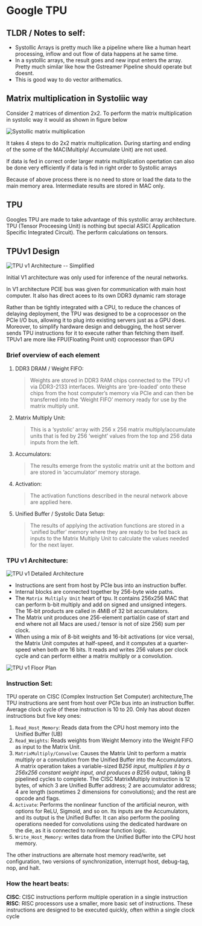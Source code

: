 # Google TPU 

## TLDR / Notes to self:
- Systollic Arrays is pretty much like a pipeline where like a human heart processing, inflow and out flow of data happens at he same time. 
- In a systollic arrays, the result goes and new input enters the array. Pretty much similar like how the Gstreamer Pipeline should operate but doesnt. 
- This is good way to do vector arithematics.

## Matrix multiplication in Systoliic way

Consider 2 matrices of dimention 2x2. To perform the matrix multiplication in systolic way it would as shown in figure below

![Systollic matrix multiplication](../static/images/tpu/systolic-mm.webp "Systollic Matrix Multiplication")

It takes 4 steps to do 2x2 matrix multiplication. During starting and ending of the some of the MAC(Multiply/ Accumulate Unit) are not used.

If data is fed in correct order larger matrix multiplication opertation can also be done very efficiently if data is fed in right order to Systollic arrays

Because of above process there is no need to store or load the data to the main memory area. Intermediate results are stored in MAC only. 

## TPU

Googles TPU are made to take advantage of this systollic array architecture. TPU (Tensor Proceesing Unit) is nothing but special ASIC( Application Specific Integrated Circuit). The perform calculations on tensors.


## TPUv1 Design


![TPU v1 Architecture -- Simplified](../static/images/tpu/tpu-v1-arch.webp "TPU v1 Architecture -- Simplified")

Initial V1 architecture was only used for inference of the neural networks. 

In V1 architecture PCIE bus was given for communication with main host computer. It also has direct acees to its own DDR3 dynamic ram storage

Rather than be tightly integrated with a CPU, to reduce the chances of delaying deployment, the TPU was designed to be a coprocessor on the PCIe I/O bus, allowing it to plug into existing servers just as a GPU does. Moreover, to simplify hardware design and debugging, the host server sends TPU instructions for it to execute rather than fetching them itself. TPUv1 are more like FPU(Floating Point unit) coprocessor than GPU

### Brief overview of each element

1. DDR3 DRAM / Weight FIFO: 
    > Weights are stored in DDR3 RAM chips connected to the TPU v1 via DDR3-2133 interfaces. Weights are ‘pre-loaded’ onto these chips from the host computer’s memory via PCIe and can then be transferred into the ‘Weight FIFO’ memory ready for use by the matrix multiply unit.
2. Matrix Multiply Unit:
    > This is a ‘systolic’ array with 256 x 256 matrix multiply/accumulate units that is fed by 256 ‘weight’ values from the top and 256 data inputs from the left.
3. Accumulators:
    > The results emerge from the systolic matrix unit at the bottom and are stored in ‘accumulator’ memory storage.
4. Activation:
    > The activation functions described in the neural network above are applied here.
5. Unified Buffer / Systolic Data Setup: 
    > The results of applying the activation functions are stored in a ‘unified buffer’ memory where they are ready to be fed back as inputs to the Matrix Multiply Unit to calculate the values needed for the next layer.

### TPU v1 Architecture:



![TPU v1 Detailed Architecture](../static/images/tpu/tpu-v1-detailed-arch.webp "TPU v1 Detailed Architecture")

- Instructions are sent from host by PCIe bus into an instruction buffer. 
- Internal blocks are connected together by 256-byte wide paths. 
- The `Matrix Multiply Unit` heart of tpu. It contains 256x256 MAC that can perform b-bit multiply and add on signed and unsigned integers. The 16-bit products are called in 4MiB of 32 bit accumulators. 
- The Matrix unit produces one 256-element partial(in case of start and end where not all Macs are used./ tensor is not of size 256) sum per clock. 
- When using a mix of 8-bit weights and 16-bit activations (or vice versa), the Matrix Unit computes at half-speed, and it computes at a quarter-speed when both are 16 bits. It reads and writes 256 values per clock cycle and can perform either a matrix multiply or a convolution.

![TPU v1 Floor Plan](../static/images/tpu/tpu-v1-floor-plan.webp "TPU v1 Floor Plan")


### Instruction Set:

TPU operate on CISC (Complex Instruction Set Computer) architecture,The TPU instructions are sent from host over PCIe bus into an instruction buffer. Average clock cycle of these instruction is 10 to 20. Only has about dozen instructions but five key ones:

1. `Read_Host_Memory`: Reads data from the CPU host memory into the Unified Buffer (UB)
2. `Read_Weights`: Reads weights from Weight Memory into the Weight FIFO as input to the Matrix Unit.
3. `MatrixMultiply/Convolve`: Causes the Matrix Unit to perform a matrix multiply or a convolution from the Unified Buffer into the Accumulators. A matrix operation takes a variable-sized B*256 input, multiplies it by a 256x256 constant weight input, and produces a B*256 output, taking B pipelined cycles to complete. The CISC MatrixMultiply instruction is 12 bytes, of which 3 are Unified Buffer address; 2 are accumulator address; 4 are length (sometimes 2 dimensions for convolutions); and the rest are opcode and flags.
4. `Activate`:  Performs the nonlinear function of the artificial neuron, with options for ReLU, Sigmoid, and so on. Its inputs are the Accumulators, and its output is the Unified Buffer. It can also perform the pooling operations needed for convolutions using the dedicated hardware on the die, as it is connected to nonlinear function logic.
5. `Write_Host_Memory`: writes data from the Unified Buffer into the CPU host memory.

The other instructions are alternate host memory read/write, set configuration, two versions of synchronization, interrupt host, debug-tag, nop, and halt. 

### How the heart beats:



**CISC**: CISC instructions perform multiple operation in a single instruction 
**RISC**: RISC processors use a smaller, more basic set of instructions. These instructions are designed to be executed quickly, often within a single clock cycle

